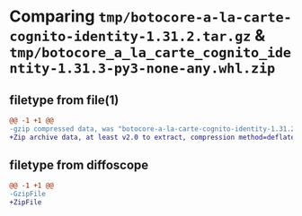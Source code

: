 # Comparing `tmp/botocore-a-la-carte-cognito-identity-1.31.2.tar.gz` & `tmp/botocore_a_la_carte_cognito_identity-1.31.3-py3-none-any.whl.zip`

## filetype from file(1)

```diff
@@ -1 +1 @@
-gzip compressed data, was "botocore-a-la-carte-cognito-identity-1.31.2.tar", last modified: Wed Jul 12 01:44:23 2023, max compression
+Zip archive data, at least v2.0 to extract, compression method=deflate
```

## filetype from diffoscope

```diff
@@ -1 +1 @@
-GzipFile
+ZipFile
```

